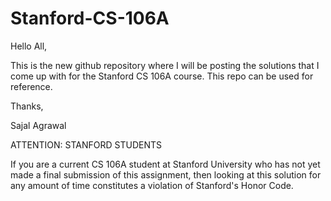 # Stanford-CS-106A
Hello All,

This is the new github repository where I will be posting the solutions that I come up with for the Stanford CS 106A course. This repo can be used for reference.

Thanks,

Sajal Agrawal

ATTENTION:  STANFORD STUDENTS

If you are a current CS 106A student at Stanford University who has not yet made a final submission of this assignment, then looking at this solution for any amount of time constitutes a violation of Stanford's Honor Code.
